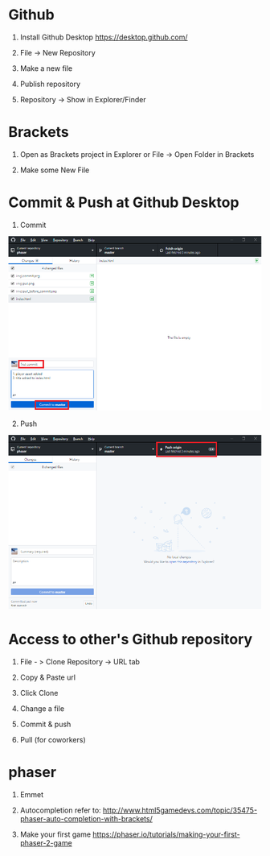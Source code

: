 # Github
1. Install Github Desktop
https://desktop.github.com/

2. File -> New Repository

3. Make a new file

4. Publish repository

5. Repository -> Show in Explorer/Finder

# Brackets

1. Open as Brackets project in Explorer or 
    File -> Open Folder in Brackets

2. Make some New File

# Commit & Push at Github Desktop

1. Commit
<img src="https://github.com/louisahn/phaser/blob/master/img/commit.png" width="600">

2. Push 
<img src="https://github.com/louisahn/phaser/blob/master/img/push.png" width="600">


# Access to other's Github repository
1. File - > Clone Repository -> URL tab

2. Copy & Paste url

3. Click Clone

4. Change a file

5. Commit & push

6. Pull (for coworkers)

# phaser
1. Emmet

2. Autocompletion
refer to: http://www.html5gamedevs.com/topic/35475-phaser-auto-completion-with-brackets/

3. Make your first game
https://phaser.io/tutorials/making-your-first-phaser-2-game

